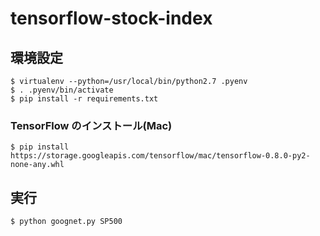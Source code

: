 # tensorflow-stock-index

## 環境設定

```
$ virtualenv --python=/usr/local/bin/python2.7 .pyenv
$ . .pyenv/bin/activate
$ pip install -r requirements.txt
```

### TensorFlow のインストール(Mac)

```
$ pip install https://storage.googleapis.com/tensorflow/mac/tensorflow-0.8.0-py2-none-any.whl
```

## 実行

```
$ python goognet.py SP500
```
